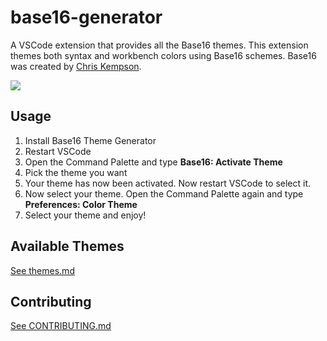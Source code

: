 # base16-generator

A VSCode extension that provides all the Base16 themes. This extension themes both syntax and workbench colors using Base16 schemes. Base16 was created by [Chris Kempson](http://chriskempson.com).

![](https://fat.gfycat.com/BriefEnlightenedAlligatorsnappingturtle.gif)

## Usage

1. Install Base16 Theme Generator
2. Restart VSCode
3. Open the Command Palette and type **Base16: Activate Theme**
4. Pick the theme you want
5. Your theme has now been activated. Now restart VSCode to select it.
6. Now select your theme. Open the Command Palette again and type **Preferences: Color Theme**
7. Select your theme and enjoy!

## Available Themes

[See themes.md](themes.md)

## Contributing

[See CONTRIBUTING.md](CONTRIBUTING.md)
